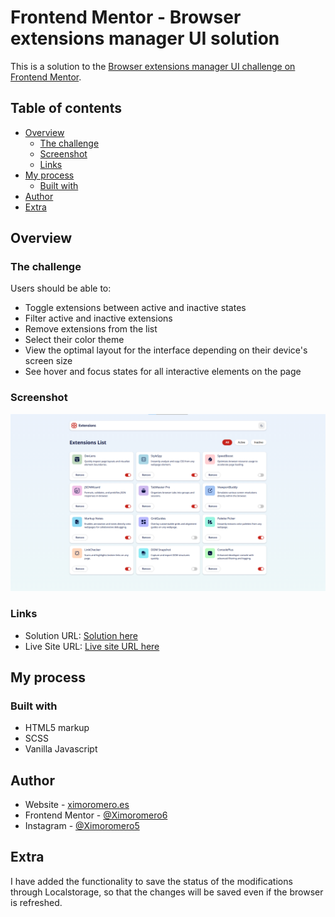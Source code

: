 # Frontend Mentor - Browser extensions manager UI solution

This is a solution to the [Browser extensions manager UI challenge on Frontend Mentor](https://www.frontendmentor.io/challenges/browser-extension-manager-ui-yNZnOfsMAp).

## Table of contents

- [Overview](#overview)
  - [The challenge](#the-challenge)
  - [Screenshot](#screenshot)
  - [Links](#links)
- [My process](#my-process)
  - [Built with](#built-with)
- [Author](#author)
- [Extra](#extra)

## Overview

### The challenge

Users should be able to:

- Toggle extensions between active and inactive states
- Filter active and inactive extensions
- Remove extensions from the list
- Select their color theme
- View the optimal layout for the interface depending on their device's screen size
- See hover and focus states for all interactive elements on the page

### Screenshot

![](./screenshot.png)

### Links

- Solution URL: [Solution here](https://github.com/Ximoromero6/browser-extensions)
- Live Site URL: [Live site URL here](https://ximoromero6.github.io/browser-extensions/)

## My process

### Built with

- HTML5 markup
- SCSS
- Vanilla Javascript

## Author

- Website - [ximoromero.es](https://www.ximoromero.es)
- Frontend Mentor - [@Ximoromero6](https://www.frontendmentor.io/ximoromero6)
- Instagram - [@Ximoromero5](https://www.instagram.com/Ximoromero5)

## Extra

I have added the functionality to save the status of the modifications through Localstorage, so that the changes will be saved even if the browser is refreshed.